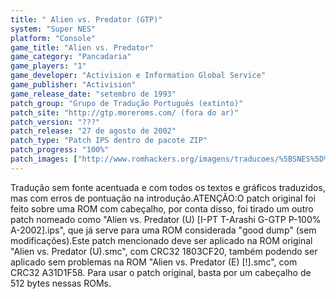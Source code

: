 ```yaml
---
title: " Alien vs. Predator (GTP)"
system: "Super NES"
platform: "Console"
game_title: "Alien vs. Predator"
game_category: "Pancadaria"
game_players: "1"
game_developer: "Activision e Information Global Service"
game_publisher: "Activision"
game_release_date: "setembro de 1993"
patch_group: "Grupo de Tradução Português (extinto)"
patch_site: "http://gtp.moreroms.com/ (fora do ar)"
patch_version: "???"
patch_release: "27 de agosto de 2002"
patch_type: "Patch IPS dentro de pacote ZIP"
patch_progress: "100%"
patch_images: ["http://www.romhackers.org/imagens/traducoes/%5BSNES%5D%20Alien%20vs.%20Predator%20-%20GTP%20-%201.png","http://www.romhackers.org/imagens/traducoes/%5BSNES%5D%20Alien%20vs.%20Predator%20-%20GTP%20-%202.png","http://www.romhackers.org/imagens/traducoes/%5BSNES%5D%20Alien%20vs.%20Predator%20-%20GTP%20-%203.png"]
---
```

Tradução sem fonte acentuada e com todos os textos e gráficos traduzidos, mas com erros de pontuação na introdução.ATENÇÃO:O patch original foi feito sobre uma ROM com cabeçalho, por conta disso, foi tirado um outro patch nomeado como "Alien vs. Predator (U) [I-PT T-Arashi G-GTP P-100% A-2002].ips", que já serve para uma ROM considerada "good dump" (sem modificações).Este patch mencionado deve ser aplicado na ROM original "Alien vs. Predator (U).smc", com CRC32 1803CF20, também podendo ser aplicado sem problemas na ROM "Alien vs. Predator (E) [!].smc", com CRC32 A31D1F58. Para usar o patch original, basta por um cabeçalho de 512 bytes nessas ROMs.